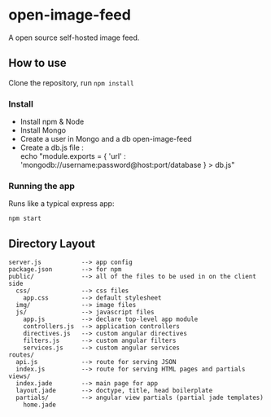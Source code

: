# open-image-feed
A open source self-hosted image feed.

## How to use

Clone the repository, run `npm install`

### Install

<ul>
    <li>Install npm & Node</li>
    <li>Install Mongo</li>
    <li>Create a user in Mongo and a db open-image-feed</li>
    <li>Create a db.js file : <br>     
        echo "module.exports = { 'url' : 'mongodb://username:password@host:port/database } > db.js"
    </li>
</ul>

### Running the app

Runs like a typical express app:

    npm start


## Directory Layout
    
    server.js           --> app config
    package.json        --> for npm
    public/             --> all of the files to be used in on the client side
      css/              --> css files
        app.css         --> default stylesheet
      img/              --> image files
      js/               --> javascript files
        app.js          --> declare top-level app module
        controllers.js  --> application controllers
        directives.js   --> custom angular directives
        filters.js      --> custom angular filters
        services.js     --> custom angular services
    routes/
      api.js            --> route for serving JSON
      index.js          --> route for serving HTML pages and partials
    views/
      index.jade        --> main page for app
      layout.jade       --> doctype, title, head boilerplate
      partials/         --> angular view partials (partial jade templates)
        home.jade